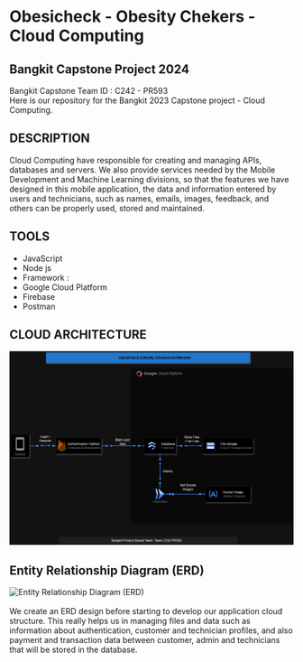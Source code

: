 # Obesicheck - Obesity Chekers - Cloud Computing
## Bangkit Capstone Project 2024

Bangkit Capstone Team ID : C242 - PR593 <br>
Here is our repository for the Bangkit 2023 Capstone project - Cloud Computing.

## DESCRIPTION
Cloud Computing have responsible for creating and managing APIs, databases and servers. We also provide services needed by the Mobile Development and Machine Learning divisions, so that the features we have designed in this mobile application, the data and information entered by users and technicians, such as names, emails, images, feedback, and others can be properly used, stored and maintained.

## TOOLS
- JavaScript
- Node js
- Framework : 
- Google Cloud Platform
- Firebase
- Postman


## CLOUD ARCHITECTURE
![OsicheckCloudArchitecture](https://github.com/adrielgian99/Bangkit-Capstone-C242-PR593/blob/c9cbc03eb5c9cb0d114c8a04b82ac7a32775b3a0/assets/Obesicheck%20cloud%20architecture.drawio.png)

## Entity Relationship Diagram (ERD)
![Entity Relationship Diagram (ERD)]()
<br>
<br>
We create an ERD design before starting to develop our application cloud structure. This really helps us in managing files and data such as information about authentication, customer and technician profiles, and also payment and transaction data between customer, admin and technicians that will be stored in the database.
